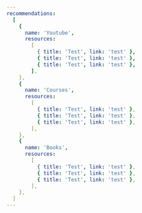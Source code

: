 ```yaml
---
recommendations:
  [
    {
      name: 'Youtube',
      resources:
        [
          { title: 'Test', link: 'test' },
          { title: 'Test', link: 'test' },
          { title: 'Test', link: 'test' },
        ],
    },
    {
      name: 'Courses',
      resources:
        [
          { title: 'Test', link: 'test' },
          { title: 'Test', link: 'test' },
          { title: 'Test', link: 'test' },
        ],
    },
    {
      name: 'Books',
      resources:
        [
          { title: 'Test', link: 'test' },
          { title: 'Test', link: 'test' },
          { title: 'Test', link: 'test' },
        ],
    },
  ]
---
```

